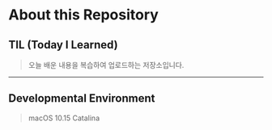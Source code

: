 # About this Repository
## TIL (Today I Learned)
> 오늘 배운 내용을 복습하여 업로드하는 저장소입니다.
- - -
## Developmental Environment
> macOS 10.15 Catalina